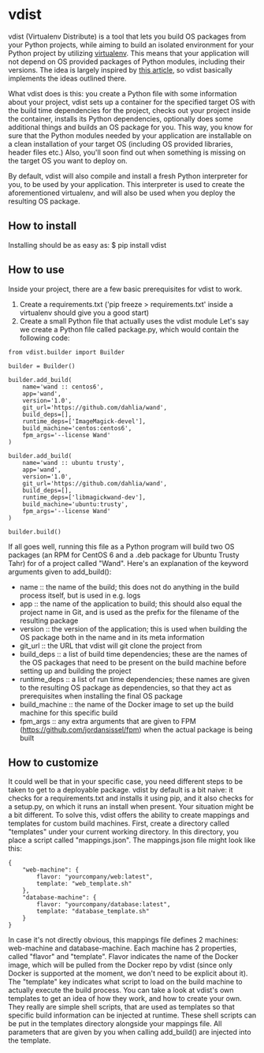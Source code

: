 # vdist

vdist (Virtualenv Distribute) is a tool that lets you build OS packages from your Python projects, while aiming to build an isolated environment for your Python project by utilizing [virtualenv](https://virtualenv.pypa.io/en/latest/). This means that your application will not depend on OS provided packages of Python modules, including their versions. The idea is largely inspired by [this article](https://hynek.me/articles/python-app-deployment-with-native-packages/), so vdist basically implements the ideas outlined there. 

What vdist does is this: you create a Python file with some information about your project, vdist sets up a container for the specified target OS with the build time dependencies for the project, checks out your project inside the container, installs its Python dependencies, optionally does some additional things and builds an OS package for you. This way, you know for sure that the Python modules needed by your application are installable on a clean installation of your target OS (including OS provided libraries, header files etc.) Also, you'll soon find out when something is missing on the target OS you want to deploy on.

By default, vdist will also compile and install a fresh Python interpreter for you, to be used by your application. This interpreter is used to create the aforementioned virtualenv, and will also be used when you deploy the resulting OS package.


## How to install 
Installing should be as easy as:
$ pip install vdist

## How to use
Inside your project, there are a few basic prerequisites for vdist to work.
1. Create a requirements.txt ('pip freeze > requirements.txt' inside a virtualenv should give you a good start)
2. Create a small Python file that actually uses the vdist module
Let's say we create a Python file called package.py, which would contain the following code:
```
from vdist.builder import Builder

builder = Builder()

builder.add_build(
    name='wand :: centos6',
    app='wand',
    version='1.0',
    git_url='https://github.com/dahlia/wand',
    build_deps=[],
    runtime_deps=['ImageMagick-devel'],
    build_machine='centos:centos6',
    fpm_args='--license Wand'
)

builder.add_build(
    name='wand :: ubuntu trusty',
    app='wand',
    version='1.0',
    git_url='https://github.com/dahlia/wand',
    build_deps=[],
    runtime_deps=['libmagickwand-dev'],
    build_machine='ubuntu:trusty',
    fpm_args='--license Wand'
)

builder.build()
```
If all goes well, running this file as a Python program will build two OS packages (an RPM for CentOS 6 and a .deb package for Ubuntu Trusty Tahr) for of a project called "Wand". Here's an explanation of the keyword arguments given to add_build():

- name :: the name of the build; this does not do anything in the build process itself, but is used in e.g. logs
- app :: the name of the application to build; this should also equal the project name in Git, and is used as the prefix for the filename of the resulting package
- version :: the version of the application; this is used when building the OS package both in the name and in its meta information
- git_url :: the URL that vdist will git clone the project from
- build_deps :: a list of build time dependencies; these are the names of the OS packages that need to be present on the build machine before setting up and building the project
- runtime_deps :: a list of run time dependencies; these names are given to the resulting OS package as dependencies, so that they act as prerequisites when installing the final OS package
- build_machine :: the name of the Docker image to set up the build machine for this specific build 
- fpm_args :: any extra arguments that are given to FPM (https://github.com/jordansissel/fpm) when the actual package is being built 

## How to customize
It could well be that in your specific case, you need different steps to be taken to get to a deployable package. vdist by default is a bit naive: it checks for a requirements.txt and installs it using pip, and it also checks for a setup.py, on which it runs an install when present. Your situation might be a bit different. To solve this, vdist offers the ability to create mappings and templates for custom build machines. First, create a directory called "templates" under your current working directory. In this directory, you place a script called "mappings.json". The mappings.json file might look like this:

```
{
    "web-machine": {
        flavor: "yourcompany/web:latest",
        template: "web_template.sh"  
    },
    "database-machine": {
        flavor: "yourcompany/database:latest",
        template: "database_template.sh"  
    }
}
```

In case it's not directly obvious, this mappings file defines 2 machines: web-machine and database-machine. Each machine has 2 properties, called "flavor" and "template". Flavor indicates the name of the Docker image, which will be pulled from the Docker repo by vdist (since only Docker is supported at the moment, we don't need to be explicit about it). The "template" key indicates what script to load on the build machine to actually execute the build process. You can take a look at vdist's own templates to get an idea of how they work, and how to create your own. They really are simple shell scripts, that are used as templates so that specific build information can be injected at runtime. These shell scripts can be put in the templates directory alongside your mappings file. All parameters that are given by you when calling add_build() are injected into the template. 
